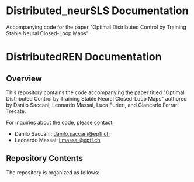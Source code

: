 # Distributed_neurSLS Documentation
Accompanying code for the paper "Optimal Distributed Control by Training Stable Neural Closed-Loop Maps".


# DistributedREN Documentation

## Overview

This repository contains the code accompanying the paper titled "Optimal Distributed Control by Training Stable Neural Closed-Loop Maps" authored by Danilo Saccani, Leonardo Massai, Luca Furieri, and Giancarlo Ferrari Trecate.

For inquiries about the code, please contact:

- Danilo Saccani: danilo.saccani@epfl.ch
- Leonardo Massai: l.massai@epfl.ch

## Repository Contents

The repository is organized as follows:
